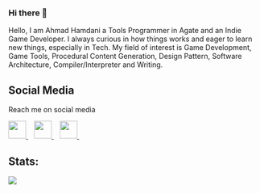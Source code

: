 ### Hi there 👋

Hello, I am Ahmad Hamdani a Tools Programmer in Agate and an Indie Game Developer. I always curious in how things works and eager to learn new things, especially in Tech. My field of interest is Game Development, Game Tools, Procedural Content Generation, Design Pattern, Software Architecture, Compiler/Interpreter and Writing.

## Social Media
Reach me on social media
<p>
  <a href="https://www.linkedin.com/in/amdhamdani/">
    <img width="35px" src="https://icons.veryicon.com/png/o/brands/logo-1/linkedin-box-fill-1.png" />
  </a>&nbsp;&nbsp
  <a href="https://twitter.com/amdhamdani">
    <img width="35px" src="https://icons.veryicon.com/png/o/brands/logo-1/twitter-fill-1.png" />
  </a>&nbsp;&nbsp;
  <a href="https://medium.com/@amdhamdani">
    <img width="35px" src="https://icons.veryicon.com/png/o/brands/logo-1/medium-fill-1.png" />
  </a>&nbsp;&nbsp;
</p>

## Stats:

<img src="https://github-readme-stats.vercel.app/api?username=AmdHamdani&show_icons=true">

<!--
**AmdHamdani/AmdHamdani** is a ✨ _special_ ✨ repository because its `README.md` (this file) appears on your GitHub profile.

Here are some ideas to get you started:

- 🔭 I’m currently working on ...
- 🌱 I’m currently learning ...
- 👯 I’m looking to collaborate on ...
- 🤔 I’m looking for help with ...
- 💬 Ask me about ...
- 📫 How to reach me: ...
- 😄 Pronouns: ...
- ⚡ Fun fact: ...
-->
